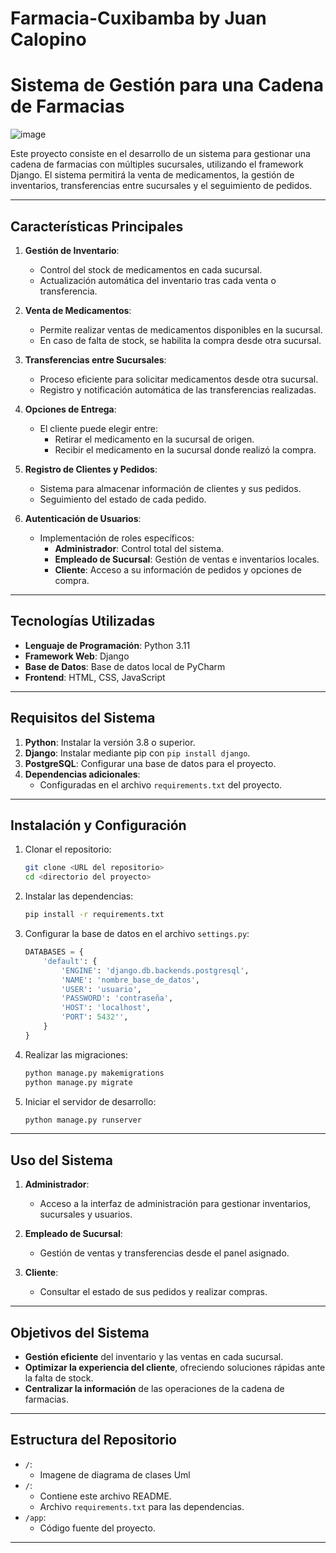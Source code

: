 # Farmacia-Cuxibamba by Juan Calopino
# Sistema de Gestión para una Cadena de Farmacias
![image](https://github.com/user-attachments/assets/b9fc00b3-f076-45be-893f-a6dbdf40c94f)

Este proyecto consiste en el desarrollo de un sistema para gestionar una cadena de farmacias con múltiples sucursales, utilizando el framework Django. El sistema permitirá la venta de medicamentos, la gestión de inventarios, transferencias entre sucursales y el seguimiento de pedidos.

---

## Características Principales

1. **Gestión de Inventario**:
   - Control del stock de medicamentos en cada sucursal.
   - Actualización automática del inventario tras cada venta o transferencia.

2. **Venta de Medicamentos**:
   - Permite realizar ventas de medicamentos disponibles en la sucursal.
   - En caso de falta de stock, se habilita la compra desde otra sucursal.

3. **Transferencias entre Sucursales**:
   - Proceso eficiente para solicitar medicamentos desde otra sucursal.
   - Registro y notificación automática de las transferencias realizadas.

4. **Opciones de Entrega**:
   - El cliente puede elegir entre:
     - Retirar el medicamento en la sucursal de origen.
     - Recibir el medicamento en la sucursal donde realizó la compra.

5. **Registro de Clientes y Pedidos**:
   - Sistema para almacenar información de clientes y sus pedidos.
   - Seguimiento del estado de cada pedido.

6. **Autenticación de Usuarios**:
   - Implementación de roles específicos:
     - **Administrador**: Control total del sistema.
     - **Empleado de Sucursal**: Gestión de ventas e inventarios locales.
     - **Cliente**: Acceso a su información de pedidos y opciones de compra.

---

## Tecnologías Utilizadas

- **Lenguaje de Programación**: Python 3.11
- **Framework Web**: Django 
- **Base de Datos**: Base de datos local de PyCharm  
- **Frontend**: HTML, CSS, JavaScript 

---

## Requisitos del Sistema

1. **Python**: Instalar la versión 3.8 o superior.
2. **Django**: Instalar mediante pip con `pip install django`.
3. **PostgreSQL**: Configurar una base de datos para el proyecto.
4. **Dependencias adicionales**:
   - Configuradas en el archivo `requirements.txt` del proyecto.

---

## Instalación y Configuración

1. Clonar el repositorio:
   ```bash
   git clone <URL del repositorio>
   cd <directorio del proyecto>
   ```

2. Instalar las dependencias:
   ```bash
   pip install -r requirements.txt
   ```

3. Configurar la base de datos en el archivo `settings.py`:
   ```python
   DATABASES = {
       'default': {
           'ENGINE': 'django.db.backends.postgresql',
           'NAME': 'nombre_base_de_datos',
           'USER': 'usuario',
           'PASSWORD': 'contraseña',
           'HOST': 'localhost',
           'PORT': 5432'',
       }
   }
   ```

4. Realizar las migraciones:
   ```bash
   python manage.py makemigrations
   python manage.py migrate
   ```

5. Iniciar el servidor de desarrollo:
   ```bash
   python manage.py runserver
   ```

---

## Uso del Sistema

1. **Administrador**:
   - Acceso a la interfaz de administración para gestionar inventarios, sucursales y usuarios.

2. **Empleado de Sucursal**:
   - Gestión de ventas y transferencias desde el panel asignado.

3. **Cliente**:
   - Consultar el estado de sus pedidos y realizar compras.

---

## Objetivos del Sistema

- **Gestión eficiente** del inventario y las ventas en cada sucursal.
- **Optimizar la experiencia del cliente**, ofreciendo soluciones rápidas ante la falta de stock.
- **Centralizar la información** de las operaciones de la cadena de farmacias.

---

## Estructura del Repositorio
- `/`:
  - Imagene de diagrama de clases Uml
- `/`:
  - Contiene este archivo README.
  - Archivo `requirements.txt` para las dependencias.
- `/app`:
  - Código fuente del proyecto.

---



